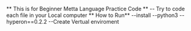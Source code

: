 ** This is for Beginner Metta Language Practice Code **
-- Try to code each file in your Local computer
 ** How to Run**
 --install 
   --python3
   --hyperon==0.2.2
  --Create Vertual enviroment
  
 

